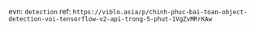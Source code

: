 evn: `detection`
ref: `https://viblo.asia/p/chinh-phuc-bai-toan-object-detection-voi-tensorflow-v2-api-trong-5-phut-1VgZvMRrKAw`
